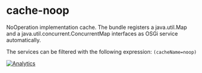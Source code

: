 cache-noop
==========

NoOperation implementation cache. The bundle registers a java.util.Map and a 
java.util.concurrent.ConcurrentMap interfaces as OSGi service automatically.

The services can be filtered with the following expression:
`(cacheName=noop)`

[![Analytics](https://ga-beacon.appspot.com/UA-15041869-4/everit-org/cache-noop)](https://github.com/igrigorik/ga-beacon)
